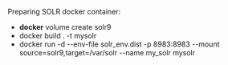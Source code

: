 Preparing SOLR docker container:
<ul>
<li> <b>docker</b> volume create solr9
<li> docker build . -t mysolr
<li> docker run -d --env-file solr_env.dist -p 8983:8983 --mount source=solr9,target=/var/solr --name my_solr mysolr
</ul>